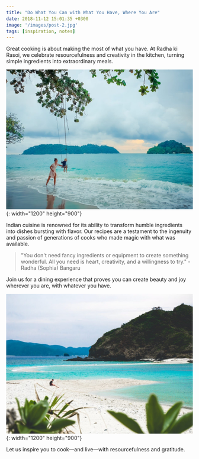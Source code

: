 ```yaml
---
title: "Do What You Can with What You Have, Where You Are"
date: 2018-11-12 15:01:35 +0300
image: '/images/post-2.jpg'
tags: [inspiration, notes]
---
```

Great cooking is about making the most of what you have. At Radha ki Rasoi, we celebrate resourcefulness and creativity in the kitchen, turning simple ingredients into extraordinary meals.

![Resourceful Cooking](/images/image-example-1.jpg){: width="1200" height="900"}

Indian cuisine is renowned for its ability to transform humble ingredients into dishes bursting with flavor. Our recipes are a testament to the ingenuity and passion of generations of cooks who made magic with what was available.

> "You don't need fancy ingredients or equipment to create something wonderful. All you need is heart, creativity, and a willingness to try." - Radha (Sophia) Bangaru

Join us for a dining experience that proves you can create beauty and joy wherever you are, with whatever you have.

![Simple Ingredients](/images/image-example-2.jpg){: width="1200" height="900"}

Let us inspire you to cook—and live—with resourcefulness and gratitude.
